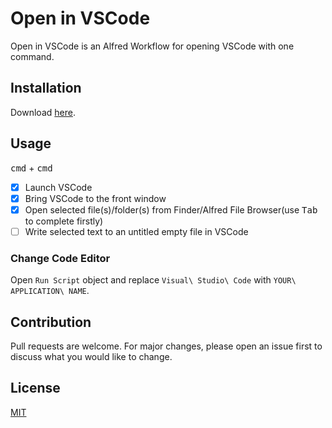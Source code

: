 # Open in VSCode
Open in VSCode is an Alfred Workflow for opening VSCode with one command.

## Installation
Download [here](https://raw.githubusercontent.com/willbchang/alfred-open-in-vscode/master/Open%20in%20VSCode.alfredworkflow).

## Usage
<kbd>cmd</kbd> + <kbd>cmd</kbd>
- [x] Launch VSCode
- [x] Bring VSCode to the front window
- [x] Open selected file(s)/folder(s) from Finder/Alfred File Browser(use <kbd>Tab</kbd> to complete firstly)
- [ ] Write selected text to an untitled empty file in VSCode

### Change Code Editor
Open `Run Script` object and replace `Visual\ Studio\ Code` with `YOUR\ APPLICATION\ NAME`.

## Contribution
Pull requests are welcome. For major changes, please open an issue first to discuss what you would like to change.

## License
[MIT](LICENSE)

